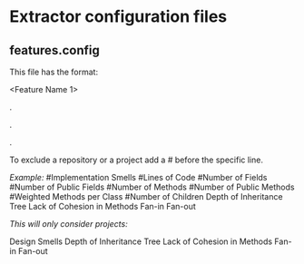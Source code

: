 # Extractor configuration files

## features.config

This file has the format:

<Feature Name 1>

.

.

.

<Feature Name N>


To exclude a repository or a project add a # before the specific line.

*Example:*
#Implementation Smells
#Lines of Code
#Number of Fields
#Number of Public Fields
#Number of Methods
#Number of Public Methods
#Weighted Methods per Class
#Number of Children
Depth of Inheritance Tree
Lack of Cohesion in Methods
Fan-in 
Fan-out

*This will only consider projects:*

Design Smells
Depth of Inheritance Tree
Lack of Cohesion in Methods
Fan-in 
Fan-out

